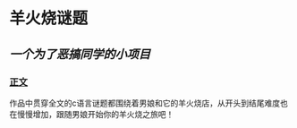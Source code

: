 # 羊火烧谜题
*一个为了恶搞同学的小项目*
---
### [正文](./羊火烧谜题/羊火烧谜题.md)
作品中贯穿全文的c语言谜题都围绕着男娘和它的羊火烧店，从开头到结尾难度也在慢慢增加，跟随男娘开始你的羊火烧之旅吧！
